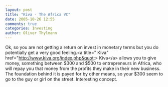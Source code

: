 ```yaml
---
layout: post
title: "Kiva - The Africa VC"
date: 2005-10-26 12:55
comments: true
categories: Investing
author: Oliver Thylmann
---
```



Ok, so you are not getting a return on invest in monetary terms but you do potentially get a very good feeling.&lt;a title=&quot;
Kiva&quot; href=&quot;http://www.kiva.org/index.php&quot;&gt;
Kiva&lt;/a&gt; allows you to give money, something between $300 and $500 to entrepreneurs in Africa, who will repay you that money from the profits they make in their new business. The foundation behind it is payed for by other means, so your $300 seem to go to the guy or girl on the street. Interesting concept.


